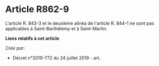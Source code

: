 # Article R862-9

L'article R. 843-3 et le deuxième alinéa de l'article R. 844-1 ne sont pas applicables à Saint-Barthélemy et à Saint-Martin.

**Liens relatifs à cet article**

_Créé par_:

  - Décret n°2019-772 du 24 juillet 2019 - art.
